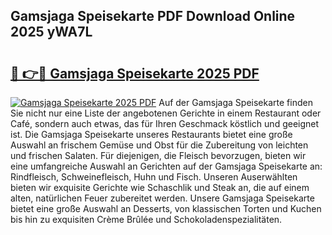 ## Gamsjaga Speisekarte PDF Download Online 2025 yWA7L

# <h2><a href="http://gcdu18.nevu.top/?p=Gamsjaga+Speisekarte">🔗 👉🔴 Gamsjaga Speisekarte 2025 PDF</a></h2>

[![Gamsjaga Speisekarte 2025 PDF](https://i.imgur.com/dBaPXMq.png)](http://gcdu18.nevu.top/?p=Gamsjaga+Speisekarte)
Auf der Gamsjaga Speisekarte finden Sie nicht nur eine Liste der angebotenen Gerichte in einem Restaurant oder Café, sondern auch etwas, das für Ihren Geschmack köstlich und geeignet ist. Die Gamsjaga Speisekarte unseres Restaurants bietet eine große Auswahl an frischem Gemüse und Obst für die Zubereitung von leichten und frischen Salaten. Für diejenigen, die Fleisch bevorzugen, bieten wir eine umfangreiche Auswahl an Gerichten auf der Gamsjaga Speisekarte an: Rindfleisch, Schweinefleisch, Huhn und Fisch. Unseren Auserwählten bieten wir exquisite Gerichte wie Schaschlik und Steak an, die auf einem alten, natürlichen Feuer zubereitet werden. Unsere Gamsjaga Speisekarte bietet eine große Auswahl an Desserts, von klassischen Torten und Kuchen bis hin zu exquisiten Crème Brûlée und Schokoladenspezialitäten.
